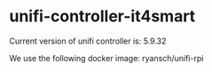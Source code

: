 # unifi-controller-it4smart
Current version of unifi controller is: 5.9.32

We use the following docker image: ryansch/unifi-rpi
